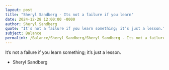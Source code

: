 ```yaml
---
layout: post
title: "Sheryl Sandberg - Its not a failure if you learn"
date: 2024-12-28 12:00:00 -0000
author: Sheryl Sandberg
quote: "It’s not a failure if you learn something; it’s just a lesson."
subject: Balance
permalink: /Balance/Sheryl Sandberg/Sheryl Sandberg - Its not a failure if you learn
---
```


It’s not a failure if you learn something; it’s just a lesson.

- Sheryl Sandberg
